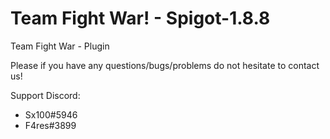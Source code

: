 # Team Fight War! - Spigot-1.8.8

Team Fight War - Plugin

Please if you have any questions/bugs/problems do not hesitate to contact us!


Support Discord:  

- Sx100#5946
- F4res#3899

